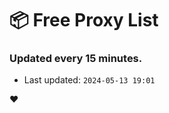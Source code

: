 # :package: Free Proxy List
### Updated every 15 minutes.

- Last updated: `2024-05-13 19:01`

:heart:
